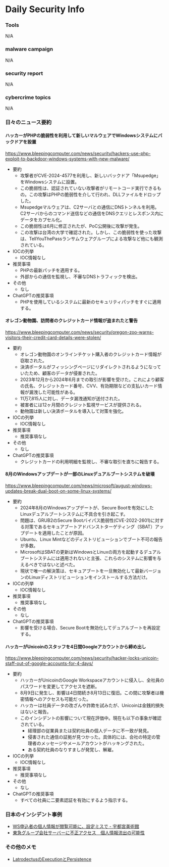# Daily Security Info

### Tools
N/A

### malware campaign
N/A

### security report
N/A

### cybercrime topics
N/A

### 日々のニュース要約

#### ハッカーがPHPの脆弱性を利用して新しいマルウェアでWindowsシステムにバックドアを設置
https://www.bleepingcomputer.com/news/security/hackers-use-php-exploit-to-backdoor-windows-systems-with-new-malware/

- 要約
    - 攻撃者がCVE-2024-4577を利用し、新しいバックドア「Msupedge」をWindowsシステムに設置。
    - この脆弱性は、認証されていない攻撃者がリモートコード実行できるもの。この攻撃はPHPの脆弱性を介して行われ、DLLファイルをドロップした。
    - Msupedgeマルウェアは、C2サーバとの通信にDNSトンネルを利用。C2サーバからのコマンド送信などの通信をDNSクエリとレスポンス内にデータをカプセル化。
    - この脆弱性は6月に修正されたが、PoC公開後に攻撃が発生。
    - この攻撃は台湾の大学で確認された。しかし、この脆弱性を使った攻撃は、TellYouThePassランサムウェアグループによる攻撃など他にも観測されている。
- IOCの列挙
    - IOC情報なし
- 推奨事項
    - PHPの最新パッチを適用する。
    - 外部からの通信を監視し、不審なDNSトラフィックを検出。
- その他
    - なし
- ChatGPTの推奨事項
    - PHPを使用しているシステムに最新のセキュリティパッチをすぐに適用する。

#### オレゴン動物園、訪問者のクレジットカード情報が盗まれたと警告
https://www.bleepingcomputer.com/news/security/oregon-zoo-warns-visitors-their-credit-card-details-were-stolen/

- 要約
    - オレゴン動物園のオンラインチケット購入者のクレジットカード情報が窃取された。
    - 決済ポータルがフィッシングページにリダイレクトされるようになっていたため、顧客のデータが侵害された。
    - 2023年12月から2024年6月までの取引が影響を受けた。これにより顧客の氏名、クレジットカード番号、CVV、有効期限などの支払いカード情報が漏洩した可能性がある。
    - 11万7,815人に対し、データ漏洩通知が送付された。
    - 被害者には12ヶ月間のクレジット監視サービスが提供される。
    - 動物園は新しい決済ポータルを導入して対策を強化。
- IOCの列挙
    - IOC情報なし
- 推奨事項
    - 推奨事項なし
- その他
    - なし
- ChatGPTの推奨事項
    - クレジットカードの利用明細を監視し、不審な取引を直ちに報告する。

#### 8月のWindowsアップデートが一部のLinuxデュアルブートシステムを破壊
https://www.bleepingcomputer.com/news/microsoft/august-windows-updates-break-dual-boot-on-some-linux-systems/

- 要約
    - 2024年8月のWindowsアップデートが、Secure Bootを有効にしたLinuxデュアルブートシステムに不具合を引き起こす。
    - 問題は、GRUB2のSecure Bootバイパス脆弱性(CVE-2022-2601)に対する対策であるセキュアブートアドバンストターゲティング（SBAT）アップデートを適用したことが原因。
    - Ubuntu、Linux Mintなどのディストリビューションでブート不可の報告が多数。
    - MicrosoftはSBATの更新はWindowsとLinuxの両方を起動するデュアルブートシステムには適用されないと主張、これらのシステムに影響を与えるべきではないと述べた。
    - 現状で唯一の解決策は、セキュアブートを一旦無効化して最新バージョンのLinuxディストリビューションをインストールする方法だけ。
- IOCの列挙
    - IOC情報なし
- 推奨事項
    - 推奨事項なし
- その他
    - なし
- ChatGPTの推奨事項
    - 影響を受ける場合、Secure Bootを無効化してデュアルブートを再設定する。

#### ハッカーがUnicoinのスタッフを4日間Googleアカウントから締め出し
https://www.bleepingcomputer.com/news/security/hacker-locks-unicoin-staff-out-of-google-accounts-for-4-days/

- 要約
    - ハッカーがUnicoinのGoogle Workspaceアカウントに侵入し、全社員のパスワードを変更してアクセスを遮断。
    - 8月9日に発生し、影響は4日間続き8月13日に復旧。この間に攻撃者は機密情報へのアクセスも可能だった。
    - ハッカーは社員データの改ざんや詐欺を試みたが、Unicoinは金銭的損失はないと報告。
    - このインシデントの影響について現在評価中。現在も以下の事象が確認されている。
        - 経理部の従業員または契約社員の個人データに不一致が発見。
        - 侵害された通信の証拠が見つかった。具体的には、会社の特定の管理者のメッセージやメールアカウントがハッキングされた。
        - ある契約社員のなりすましが発覚し、解雇。
- IOCの列挙
    - IOC情報なし
- 推奨事項
    - 推奨事項なし
- その他
    - なし
- ChatGPTの推奨事項
    - すべての社員に二要素認証を有効にするよう指示する。

### 日本のインシデント事例
- [WS申込者の個人情報が閲覧可能に、設定ミスで - 宇都宮美術館](https://www.security-next.com/160942)
- [東急グループ会社サーバーに不正アクセス　個人情報流出の可能性](https://www.jiji.com/jc/article?k=2024082000865&g=eco)

### その他のメモ
- [LatrodectusのExecutionとPersistence](https://x.com/Max_Mal_/status/1825919418435514463)